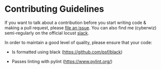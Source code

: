 Contributing Guidelines
=======================

If you want to talk about a contribution before you start writing code & making a pull request, please [file an issue](https://github.com/SvenskaSpel/locust-swarm/issues/new). You can also find me (cyberwiz) semi-regularly on the official locust [slack](https://locustio.slack.com).

In order to maintain a good level of quality, please ensure that your code:

* Is formatted using black (https://github.com/psf/black)

* Passes linting with pylint (https://www.pylint.org/)